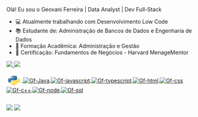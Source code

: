 Olá! Eu sou o Geovani Ferreira | Data Analyst | Dev Full-Stack

- 💻 Atualmente trabalhando com Desenvolvimento Low Code
- 📚 Estudante de: Administração de Bancos de Dados e Engenharia de Dados
- 🏅 Formação Acadêmica: Administração e Gestão
- 🏅 Certificação: Fundamentos de Negócios - Harvard MenageMentor

<a href="">
<img height="180em" src="https://github-readme-stats.vercel.app/api?username=ferreirageovani&show_icons=true&theme=dark&include_all_comits=true&count_private=true"/>
<img height="180em" src="https://github-readme-stats.vercel.app/api/top-langs/?username=ferreirageovani&layout=compact&langs_count=16&theme=dark"/>
</div>

<div style="display: inline_block"><br>
  <img align="center" alt="Gf-Python" height="30" width="40" src="https://raw.githubusercontent.com/devicons/devicon/master/icons/python/python-original.svg">
  <img align="center" alt="Gf-Java" height="30" width="40" src="https://icongr.am/devicon/java-original-wordmark.svg?size=120&color=currentColor">
  <img align="center" alt="Gf-javascript" height="30" width="40" src="https://icongr.am/devicon/javascript-original.svg?size=120&color=currentColor">
  <img align="center" alt="Gf-typescript" height="30" width="40" src="https://icongr.am/devicon/typescript-original.svg">
  <img align="center" alt="Gf-html" height="30" width="40" src="https://icongr.am/devicon/html5-original-wordmark.svg?size=120&color=currentColor">
  <img align="center" alt="Gf-css" height="30" width="40" src="https://icongr.am/devicon/css3-original.svg?size=120&color=currentColor">
  <img align="center" alt="Gf-c++" height="30" width="40" src="https://icongr.am/devicon/cplusplus-original.svg?size=120&color=currentColor">
  <img align="center" alt="Gf-node" height="30" width="40" src="https://icongr.am/devicon/nodejs-original.svg?size=120&color=currentColor">
  <img align="center" alt="Gf-sql" height="30" width="40" src="https://icongr.am/devicon/mysql-original-wordmark.svg?size=120&color=currentColor">
</div>

##

<div> 
  <a href = "mailto:contatogeovani@outlook.com"><img src="https://img.shields.io/badge/Microsoft_Outlook-0078D4?style=for-the-badge&logo=microsoft-outlook&logoColor=white" target="_blank"></a>
  <a href="https://www.linkedin.com/in/geovani-ferreira-376439271/" target="_blank"><img src="https://img.shields.io/badge/-LinkedIn-%230077B5?style=for-the-badge&logo=linkedin&logoColor=white" target="_blank"></a>  
</div>
